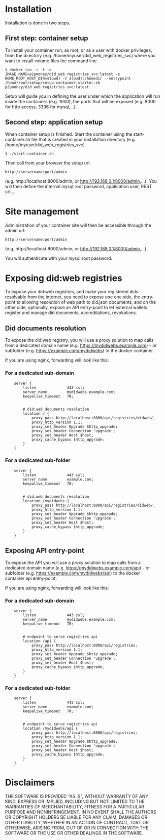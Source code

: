 Installation
============
Installation is done in two steps.

First step: container setup
------------------------------------

To install your container run, as root, or as a user with docker privileges, from the directory (e.g. /home/myuser/did_web_registries_svc) where you want to install volume files the command line:

`$ docker run -i -t -e IMAGE_NAME=p2pmoney/did_web_registries_svc:latest -e HOME_ROOT_HOST_DIR=$(pwd) -v $(pwd):/homedir --entrypoint /home/root/setup/setup-container-starter.sh p2pmoney/did_web_registries_svc:latest`

Setup will guide you in defining the user under which the application will run inside the containers (e.g. 1000), the ports that will be exposed (e.g. 8000 for http access, 3336 for mysql,...).

Second step: application setup
-------------------------------------------
When container setup is finished. Start the container using the start-container.sh file that is created in your installation directory (e.g. /home/myuser/did_web_registries_svc)

`$ ./start-container.sh`

Then call from your browser the setup url:

`http://servername:port/admin`

(e.g. http://localhost:8000/admin, or http://192.168.0.1:8000/admin,...). You will then define the internal mysql root password, application user, REST url,...

Site management
===============

Administration of your container site will then be accessible through the admin url:

`http://servername:port/admin`

(e.g. http://localhost:8000/admin, or http://192.168.0.1:8000/admin,...).


You will authenticate with your mysql root password.

Exposing did:web registries
===========================

To expose your did:web registries, and make your registered dids resolvable from the internet, you need to expose one one side, the entry-point to allowing resolution of web path to did.json documents, and on the other side, optionally, expose an API entry-point to let external wallets register and manage did documents, accreditations, revokations.

Did documents resolution
------------------------
To expose the did:web registry, you will use a proxy solution to map calls from a dedicated domain name (e.g. https://mydidwebs.example.com) - or subfolder (e.g. https://example.com/mydidwebs) to the docker container.

If you are using nginx, forwarding will look like this:

### For a dedicated sub-domain

```
	server {
		listen              443 ssl;
		server_name         mydidwebs.example.com;
		keepalive_timeout   70;


		# did:web documents resolution
		location / {
			proxy_pass http://localhost:8000/api/registries/didweb/;
			proxy_http_version 1.1;
			proxy_set_header Upgrade $http_upgrade;
			proxy_set_header Connection 'upgrade';
			proxy_set_header Host $host;
			proxy_cache_bypass $http_upgrade;
		}
	}
```

### For a dedicated sub-folder

```
	server {
		listen              443 ssl;
		server_name         example.com;
		keepalive_timeout   70;


		# did:web documents resolution
		location /mydidwebs {
			proxy_pass http://localhost:8000/api/registries/didweb/;
			proxy_http_version 1.1;
			proxy_set_header Upgrade $http_upgrade;
			proxy_set_header Connection 'upgrade';
			proxy_set_header Host $host;
			proxy_cache_bypass $http_upgrade;
		}
	}
```

Exposing API entry-point
------------------------
To expose the API you will use a proxy solution to map calls from a dedicated domain name (e.g. https://mydidwebs.example.com/api) - or subfolder (e.g. https://example.com/mydidwebs/api) to the docker container api entry-point.

If you are using nginx, forwarding will look like this:

### For a dedicated sub-domain

```
	server {
		listen              443 ssl;
		server_name         mydidwebs.example.com;
		keepalive_timeout   70;


		# endpoint to serve registries api
		location /api {
			proxy_pass http://localhost:8000/api/registries;
			proxy_http_version 1.1;
			proxy_set_header Upgrade $http_upgrade;
			proxy_set_header Connection 'upgrade';
			proxy_set_header Host $host;
			proxy_cache_bypass $http_upgrade;
		}
	}
```

### For a dedicated sub-folder

```
	server {
		listen              443 ssl;
		server_name         example.com;
		keepalive_timeout   70;


		# endpoint to serve registries api
		location /mydidwebs/api {
			proxy_pass http://localhost:8000/api/registries;
			proxy_http_version 1.1;
			proxy_set_header Upgrade $http_upgrade;
			proxy_set_header Connection 'upgrade';
			proxy_set_header Host $host;
			proxy_cache_bypass $http_upgrade;
		}
	}
```

Disclaimers
===========

THE SOFTWARE IS PROVIDED "AS IS", WITHOUT WARRANTY OF ANY KIND, EXPRESS OR
IMPLIED, INCLUDING BUT NOT LIMITED TO THE WARRANTIES OF MERCHANTABILITY,
FITNESS FOR A PARTICULAR PURPOSE AND NONINFRINGEMENT. IN NO EVENT SHALL THE
AUTHORS OR COPYRIGHT HOLDERS BE LIABLE FOR ANY CLAIM, DAMAGES OR OTHER
LIABILITY, WHETHER IN AN ACTION OF CONTRACT, TORT OR OTHERWISE, ARISING FROM,
OUT OF OR IN CONNECTION WITH THE SOFTWARE OR THE USE OR OTHER DEALINGS IN THE
SOFTWARE.
